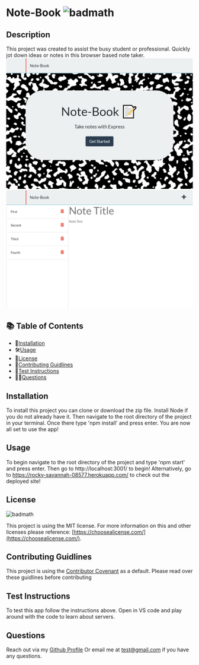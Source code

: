 # Note-Book ![badmath](https://img.shields.io/badge/license-MIT-blue)

## Description

This project was created to assist the busy student or professional. Quickly jot down ideas or notes in this browser based note taker.
![ScreenShot](./public/assets/images/rocky-savannah-1.png "screenshot1")
![ScreenShot](./public/assets/images/rocky-savannah-2.png "screenshot2")

## 📚 Table of Contents 

- 🧾[Installation](#installation)
- 🛠️[Usage](#usage)
- 📇[License](#license)
- 👋[Contributing Guidlines](#contributing-guidlines)
- 📖[Test Instructions](#test-instructions)
- 👨‍🏫[Questions](#questions)

## Installation

To install this project you can clone or download the zip file. Install Node if you do not already have it. Then navigate to the root directory of the project in your terminal. Once there type 'npm install' and press enter. You are now all set to use the app!

## Usage

To begin navigate to the root directory of the project and type 'npm start' and press enter. Then go to http://localhost:3001/ to begin! Alternatively, go to  https://rocky-savannah-08577.herokuapp.com/ to check out the deployed site!

## License

![badmath](https://img.shields.io/badge/license-MIT-blue)

This project is using the MIT license. For more information on this and other licenses please reference: [https://choosealicense.com/](https://choosealicense.com/).

## Contributing Guidlines

This project is using the [Contributor Covenant](https://www.contributor-covenant.org/) as a default. Please read over these guidlines before contributing
    
## Test Instructions

To test this app follow the instructions above. Open in VS code and play around with the code to learn about servers.

## Questions
Reach out via my [Github Profile](https://github.com/jonathanprill)
Or email me at test@gmail.com if you have any questions.